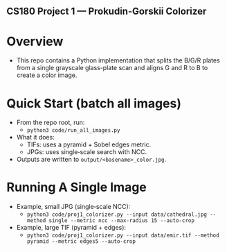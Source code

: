 ## CS180 Project 1 — Prokudin-Gorskii Colorizer

# Overview
- This repo contains a Python implementation that splits the B/G/R plates from a single grayscale glass-plate scan and aligns G and R to B to create a color image.

# Quick Start (batch all images)
- From the repo root, run:
  - `python3 code/run_all_images.py`
- What it does:
  - TIFs: uses a pyramid + Sobel edges metric.
  - JPGs: uses single‑scale search with NCC.
- Outputs are written to `output/<basename>_color.jpg`.

# Running A Single Image
- Example, small JPG (single‑scale NCC):
  - `python3 code/proj1_colorizer.py --input data/cathedral.jpg --method single --metric ncc --max-radius 15 --auto-crop`
- Example, large TIF (pyramid + edges):
  - `python3 code/proj1_colorizer.py --input data/emir.tif --method pyramid --metric edges5 --auto-crop`

